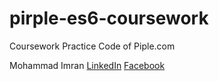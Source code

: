 # pirple-es6-coursework

Coursework Practice Code of Piple.com

Mohammad Imran
[LinkedIn](www.linkedin.com/in/mohammad-imran-🇮🇳-86381211a)
[Facebook](https://www.facebook.com/mohammadimranora/)
